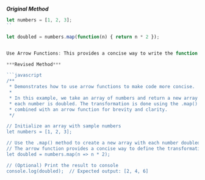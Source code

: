 ***Original Method***
```javascript
let numbers = [1, 2, 3];
``

let doubled = numbers.map(function(n) { return n * 2 });


Use Arrow Functions: This provides a concise way to write the function.

***Revised Method***

```javascript
/**
 * Demonstrates how to use arrow functions to make code more concise.
 * 
 * In this example, we take an array of numbers and return a new array where
 * each number is doubled. The transformation is done using the .map() method
 * combined with an arrow function for brevity and clarity.
 */

// Initialize an array with sample numbers
let numbers = [1, 2, 3];

// Use the .map() method to create a new array with each number doubled
// The arrow function provides a concise way to define the transformation logic
let doubled = numbers.map(n => n * 2);

// (Optional) Print the result to console
console.log(doubled);  // Expected output: [2, 4, 6]

```
